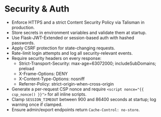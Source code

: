 # Security & Auth

- Enforce HTTPS and a strict Content Security Policy via Talisman in production.
- Store secrets in environment variables and validate them at startup.
- Use Flask-JWT-Extended or session-based auth with hashed passwords.
- Apply CSRF protection for state-changing requests.
- Rate-limit login attempts and log all security-relevant events.
- Require security headers on every response:
  - Strict-Transport-Security: max-age=63072000; includeSubDomains; preload
  - X-Frame-Options: DENY
  - X-Content-Type-Options: nosniff
  - Referrer-Policy: strict-origin-when-cross-origin
- Generate a per-request CSP nonce and require `<script nonce="{{ csp_nonce() }}">` for all inline scripts.
- Clamp `SESSION_TIMEOUT` between 900 and 86400 seconds at startup; log warning once if clamped.
- Ensure admin/export endpoints return `Cache-Control: no-store`.